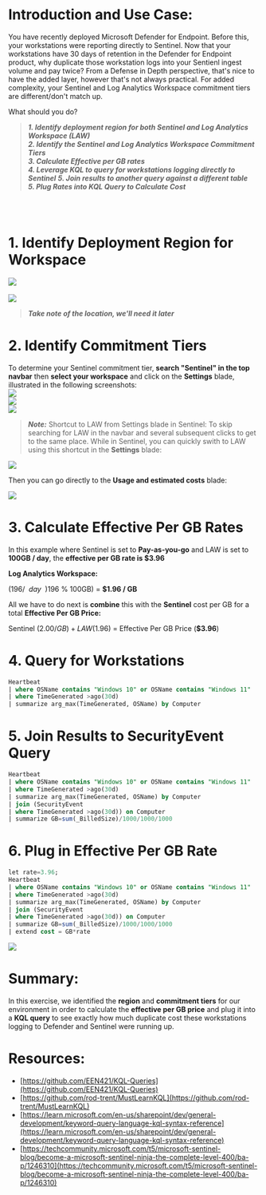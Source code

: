 # Introduction and Use Case:
You have recently deployed Microsoft Defender for Endpoint. Before this, your workstations were reporting directly to Sentinel. Now that your workstations have 30 days of retention in the Defender for Endpoint product, why duplicate those workstation logs into your Sentienl ingest volume and pay twice? From a Defense in Depth perspective, that's nice to have the added layer, however that's not always practical. For added complexity, your Sentinel and Log Analytics Workspace commitment tiers are different/don't match up.

What should you do?

> **_1.	Identify **deployment region** for both Sentinel and Log Analytics Workspace (LAW)_**  <br/>
> **_2.	Identify the Sentinel and Log Analytics Workspace **Commitment Tiers**_** <br/>
> **_3.	Calculate **Effective per GB** rates_** <br/>
> **_4. Leverage **KQL** to query for workstations logging directly to Sentinel_**
> **_5.	**Join** results to another query against a different table_** <br/>
> **_5.	Plug Rates into **KQL Query** to Calculate Cost_** <br/>

 
<br/><br/>

# 1. Identify Deployment Region for Workspace
![](/assets/img/Optimization2/Sentinel.png)
<br/><br/>
![](/assets/img/Optimization2/Region.png)

>***_Take note of the location, we'll need it later_***

# 2. Identify Commitment Tiers
To determine your Sentinel commitment tier, **search "Sentinel" in the top navbar** then **select your workspace** and click on the **Settings** blade, illustrated in the following screenshots:<br/>
![](/assets/img/Optimization2/Sentinel.png)<br/>
![](/assets/img/Optimization2/workspace.png)<br/>
![](/assets/img/Optimization2/Sentinel_Settings_Blade.png)<br/>

> ***_Note:_*** Shortcut to LAW from Settings blade in Sentinel:
 To skip searching for LAW in the navbar and several subsequent clicks to get to the same place. While in Sentinel, you can quickly swith to LAW using this shortcut in the **Settings** blade:

![](/assets/img/Optimization2/LAWTierShortcut.png)

Then you can go directly to the **Usage and estimated costs** blade:

 
![](/assets/img/Optimization2/LAW%20Cost%20Blade.png)

# 3. Calculate Effective Per GB Rates
In this example where Sentinel is set to **Pay-as-you-go** and LAW is set to **100GB / day**, the **effective per GB rate is \$3.96**

**Log Analytics Workspace:**<br/>
<!--$$ {\$196/day \over 100GB/day} = {\$196 \over 100GB}=\$1.96 /GB $$-->
($196/~~day~~) % (100GB/~~day~~) = ($196 % 100GB) = **$1.96 / GB**

All we have to do next is **combine** this with the **Sentinel** cost per GB for a total **Effective Per GB Price:**<br/>
<!--$$ Sentinel (\$2.00/GB) + LAW (\$1.96) = Effective Per GB Price (\$3.96) $$-->
Sentinel ($2.00/GB) + LAW ($1.96) = Effective Per GB Price (**$3.96**)


# 4. Query for Workstations
```sql
Heartbeat                                                                       //<-- Query the Heartbeat table
| where OSName contains "Windows 10" or OSName contains "Windows 11"            //<-- Query for Win10 and 11 Workstations
| where TimeGenerated >ago(30d)                                                 //<-- Query the last 30 days
| summarize arg_max(TimeGenerated, OSName) by Computer                          //<-- Summarize by computer
```

# 5. Join Results to SecurityEvent Query
```sql
Heartbeat                                                                       
| where OSName contains "Windows 10" or OSName contains "Windows 11"
| where TimeGenerated >ago(30d)
| summarize arg_max(TimeGenerated, OSName) by Computer
| join (SecurityEvent                                                           //<-- Join results with the following query against the SecurityEvent table
| where TimeGenerated >ago(30d)) on Computer                                    //<-- Query the last 30 days
| summarize GB=sum(_BilledSize)/1000/1000/1000                                  //<-- Summarize by total _Billed Size and convert to GB
```

# 6. Plug in Effective Per GB Rate
```sql
let rate=3.96;                                                                  //<-- Plug in Effective per GB Rate Here)
Heartbeat
| where OSName contains "Windows 10" or OSName contains "Windows 11"
| where TimeGenerated >ago(30d)
| summarize arg_max(TimeGenerated, OSName) by Computer
| join (SecurityEvent
| where TimeGenerated >ago(30d)) on Computer
| summarize GB=sum(_BilledSize)/1000/1000/1000
| extend cost = GB*rate                                                         //<-- Multiply total GB by the effective per GB rate
``` 
![](/assets/img/Optimization2/Workstation_Cost.png)


# Summary:
In this exercise, we identified the **region** and **commitment tiers** for our environment in order to calculate the **effective per GB price** and plug it into a **KQL query** to see exactly how much duplicate cost these workstations logging to Defender and Sentinel were running up.

# Resources:
- [https://github.com/EEN421/KQL-Queries](https://github.com/EEN421/KQL-Queries)
- [https://github.com/rod-trent/MustLearnKQL](https://github.com/rod-trent/MustLearnKQL)
- [https://learn.microsoft.com/en-us/sharepoint/dev/general-development/keyword-query-language-kql-syntax-reference](https://learn.microsoft.com/en-us/sharepoint/dev/general-development/keyword-query-language-kql-syntax-reference)
- [https://techcommunity.microsoft.com/t5/microsoft-sentinel-blog/become-a-microsoft-sentinel-ninja-the-complete-level-400/ba-p/1246310](https://techcommunity.microsoft.com/t5/microsoft-sentinel-blog/become-a-microsoft-sentinel-ninja-the-complete-level-400/ba-p/1246310)
